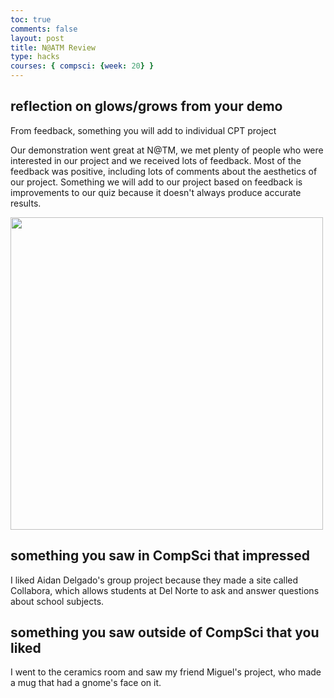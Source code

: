 ```yaml
---
toc: true 
comments: false 
layout: post 
title: N@ATM Review
type: hacks
courses: { compsci: {week: 20} }
---
```


## reflection on glows/grows from your demo

From feedback, something you will add to individual CPT project

Our demonstration went great at N@TM, we met plenty of people who were interested in our project and we received lots of feedback. Most of the feedback was positive, including lots of comments about the aesthetics of our project. Something we will add to our project based on feedback is improvements to our quiz because it doesn't always produce accurate results.

<img src="IMG_5740.png" alt="" height="500" width="500">

## something you saw in CompSci that impressed

I liked Aidan Delgado's group project because they made a site called Collabora, which allows students at Del Norte to ask and answer questions about school subjects.

## something you saw outside of CompSci that you liked

I went to the ceramics room and saw my friend Miguel's project, who made a mug that had a gnome's face on it.

